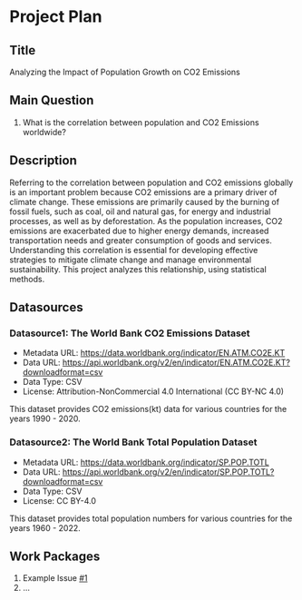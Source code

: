 # Project Plan

## Title
<!-- Give your project a short title. -->
Analyzing the Impact of Population Growth on CO2 Emissions

## Main Question

<!-- Think about one main question you want to answer based on the data. -->
1. What is the correlation between population and CO2 Emissions worldwide?

## Description

<!-- Describe your data science project in max. 200 words. Consider writing about why and how you attempt it. -->
Referring to the correlation between population and CO2 emissions globally is an important problem because CO2 emissions are a primary driver of climate change. These emissions are primarily caused by the burning of fossil fuels, such as coal, oil and natural gas, for energy and industrial processes, as well as by deforestation. As the population increases, CO2 emissions are exacerbated due to higher energy demands, increased transportation needs and greater consumption of goods and services. Understanding this correlation is essential for developing effective strategies to mitigate climate change and manage environmental sustainability. This project analyzes this relationship, using statistical methods. 


## Datasources

<!-- Describe each datasources you plan to use in a section. Use the prefic "DatasourceX" where X is the id of the datasource. -->

### Datasource1: The World Bank CO2 Emissions Dataset
* Metadata URL: https://data.worldbank.org/indicator/EN.ATM.CO2E.KT
* Data URL: https://api.worldbank.org/v2/en/indicator/EN.ATM.CO2E.KT?downloadformat=csv
* Data Type: CSV
* License: Attribution-NonCommercial 4.0 International (CC BY-NC 4.0)

This dataset provides CO2 emissions(kt) data for various countries for the years 1990 - 2020.

### Datasource2: The World Bank Total Population Dataset
* Metadata URL: https://data.worldbank.org/indicator/SP.POP.TOTL
* Data URL: https://api.worldbank.org/v2/en/indicator/SP.POP.TOTL?downloadformat=csv
* Data Type: CSV
* License: CC BY-4.0

This dataset provides total population numbers for various countries for the years 1960 - 2022.

## Work Packages

<!-- List of work packages ordered sequentially, each pointing to an issue with more details. -->

1. Example Issue [#1][i1]
2. ...

[i1]: https://github.com/jvalue/made-template/issues/1
